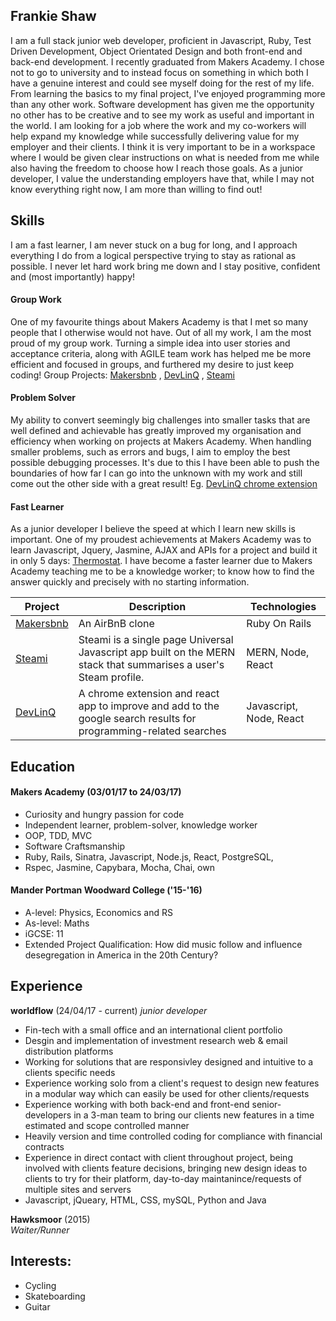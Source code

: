 ## Frankie Shaw

I am a full stack junior web developer, proficient in Javascript, Ruby, Test Driven Development, Object Orientated Design and both front-end and back-end development. I recently graduated from Makers Academy. I chose not to go to university and to instead focus on something in which both I have a genuine interest and could see myself doing for the rest of my life. From learning the basics to my final project, I've enjoyed programming more than any other work. Software development has given me the opportunity no other has to be creative and to see my work as useful and important in the world.
I am looking for a job where the work and my co-workers will help expand my knowledge while successfully delivering value for my employer and their clients. I think it is very important to be in a workspace where I would be given clear instructions on what is needed from me while also having the freedom to choose how I reach those goals. As a junior developer, I value the understanding employers have that, while I may not know everything right now, I am more than willing to find out!

## Skills

I am a fast learner, I am never stuck on a bug for long, and I approach everything I do from a logical perspective trying to stay as rational as possible. I never let hard work bring me down and I stay positive, confident and (most importantly) happy!

#### Group Work

One of my favourite things about Makers Academy is that I met so many people that I otherwise would not have. Out of all my work, I am the most proud of my group work. Turning a simple idea into user stories and acceptance criteria, along with AGILE team work has helped me be more efficient and focused in groups, and furthered my desire to just keep coding! Group Projects: [Makersbnb](https://github.com/frankiefy/Makersbnb) , [DevLinQ](https://github.com/pedrocastanheira77/devlinq) , [Steami](https://github.com/bvjones/Steami)

#### Problem Solver

My ability to convert seemingly big challenges into smaller tasks that are well defined and achievable has greatly improved my organisation and efficiency when working on projects at Makers Academy. When handling smaller problems, such as errors and bugs, I aim to employ the best possible debugging processes. It's due to this I have been able to push the boundaries of how far I can go into the unknown with my work and still come out the other side with a great result! Eg. [DevLinQ chrome extension](https://github.com/pedrocastanheira77/devlinq)

#### Fast Learner

As a junior developer I believe the speed at which I learn new skills is important. One of my proudest achievements at Makers Academy was to learn Javascript, Jquery, Jasmine, AJAX and APIs for a project and build it in only 5 days: [Thermostat](https://github.com/frankiefy/Thermo). I have become a faster learner due to Makers Academy teaching me to be a knowledge worker; to know how to find the answer quickly and precisely with no starting information.


| Project   | Description | Technologies |
|---        |---         |---           |
| [Makersbnb](https://github.com/frankiefy/Makersbnb) | An AirBnB clone | Ruby On Rails |
| [Steami](https://github.com/bvjones/Steami) | Steami is a single page Universal Javascript app built on the MERN stack that summarises a user's Steam profile. | MERN, Node, React |
| [DevLinQ](https://github.com/pedrocastanheira77/devlinq) | A chrome extension and react app to improve and add to the google search results for programming-related searches | Javascript, Node, React |


## Education

#### Makers Academy (03/01/17 to 24/03/17)

- Curiosity and hungry passion for code
- Independent learner, problem-solver, knowledge worker
- OOP, TDD, MVC
- Software Craftsmanship
- Ruby, Rails, Sinatra, Javascript, Node.js, React, PostgreSQL,
- Rspec, Jasmine, Capybara, Mocha, Chai, own

#### Mander Portman Woodward College  ('15-'16)

- A-level: Physics, Economics and RS
- As-level: Maths
- iGCSE: 11
- Extended Project Qualification: How did music follow and influence desegregation in America in the 20th Century?

## Experience

**worldflow** (24/04/17 - current)
*junior developer*
- Fin-tech with a small office and an international client portfolio
- Desgin and implementation of investment research web & email distribution platforms
- Working for solutions that are responsivley designed and intuitive to a clients specific needs
- Experience working solo from a client's request to design new features in a modular way which can easily be used for other clients/requests
- Experience working with both back-end and front-end senior-developers in a 3-man team to bring our clients new features in a time estimated and scope controlled manner
- Heavily version and time controlled coding for compliance with financial contracts
- Experience in direct contact with client throughout project, being involved with clients feature decisions, bringing new design ideas to clients to try for their platform, day-to-day maintanince/requests of multiple sites and servers
- Javascript, jQueary, HTML, CSS, mySQL, Python and Java

**Hawksmoor** (2015)    
*Waiter/Runner*  
  
## Interests:

- Cycling
- Skateboarding
- Guitar
